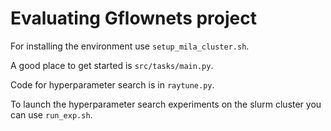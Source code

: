 
# Evaluating Gflownets project

For installing the environment use `setup_mila_cluster.sh`.

A good place to get started is `src/tasks/main.py`.

Code for hyperparameter search is in `raytune.py`.

To launch the hyperparameter search experiments on the slurm cluster you can use `run_exp.sh`.

